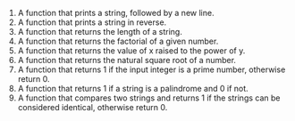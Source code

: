 1. A function that prints a string, followed by a new line.
2. A function that prints a string in reverse.
3. A function that returns the length of a string.
4. A function that returns the factorial of a given number.
5. A function that returns the value of x raised to the power of y.
6. A function that returns the natural square root of a number.
7. A function that returns 1 if the input integer is a prime number, otherwise return 0.
8. A function that returns 1 if a string is a palindrome and 0 if not.
9. A function that compares two strings and returns 1 if the strings can be considered identical, otherwise return 0.
